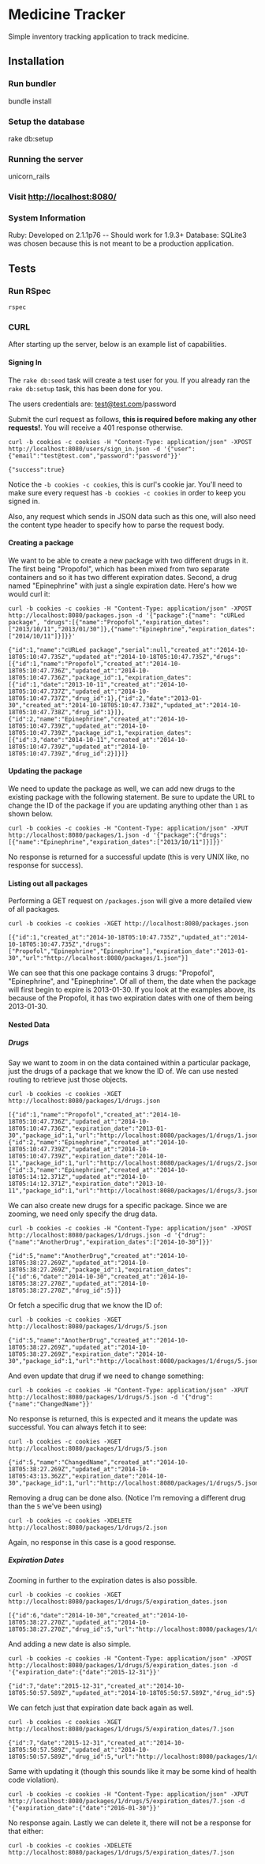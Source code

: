 Medicine Tracker
================

Simple inventory tracking application to track medicine.

## Installation

### Run bundler

   bundle install

### Setup the database

   rake db:setup

### Running the server

   unicorn_rails

### Visit [http://localhost:8080/](http://localhost:8080)

### System Information

Ruby: Developed on 2.1.1p76 -- Should work for 1.9.3+
Database: SQLite3 was chosen because this is not meant to be a production application.

## Tests

### Run RSpec

    rspec

### CURL

After starting up the server, below is an example list of capabilities.

#### Signing In

The `rake db:seed` task will create a test user for you. If you already ran the `rake db:setup` task, this has been done for you.

The users credentials are: test@test.com/password

Submit the curl request as follows, **this is required before making any other requests!**. You will receive a 401 response otherwise.

    curl -b cookies -c cookies -H "Content-Type: application/json" -XPOST http://localhost:8080/users/sign_in.json -d '{"user":{"email":"test@test.com","password":"password"}}'

    {"success":true}

Notice the `-b cookies -c cookies`, this is curl's cookie jar. You'll need to make sure every request has `-b cookies -c cookies` in order to keep you signed in.

Also, any request which sends in JSON data such as this one, will also need the content type header to specify how to parse the request body.

#### Creating a package

We want to be able to create a new package with two different drugs in it. The first being "Propofol", which has been mixed from two separate containers and so it has two different expiration dates. Second, a drug named "Epinephrine" with just a single expiration date. Here's how we would curl it:

    curl -b cookies -c cookies -H "Content-Type: application/json" -XPOST http://localhost:8080/packages.json -d '{"package":{"name": "cURLed package", "drugs":[{"name":"Propofol","expiration_dates":["2013/10/11","2013/01/30"]},{"name":"Epinephrine","expiration_dates":["2014/10/11"]}]}}'

    {"id":1,"name":"cURLed package","serial":null,"created_at":"2014-10-18T05:10:47.735Z","updated_at":"2014-10-18T05:10:47.735Z","drugs":[{"id":1,"name":"Propofol","created_at":"2014-10-18T05:10:47.736Z","updated_at":"2014-10-18T05:10:47.736Z","package_id":1,"expiration_dates":[{"id":1,"date":"2013-10-11","created_at":"2014-10-18T05:10:47.737Z","updated_at":"2014-10-18T05:10:47.737Z","drug_id":1},{"id":2,"date":"2013-01-30","created_at":"2014-10-18T05:10:47.738Z","updated_at":"2014-10-18T05:10:47.738Z","drug_id":1}]},{"id":2,"name":"Epinephrine","created_at":"2014-10-18T05:10:47.739Z","updated_at":"2014-10-18T05:10:47.739Z","package_id":1,"expiration_dates":[{"id":3,"date":"2014-10-11","created_at":"2014-10-18T05:10:47.739Z","updated_at":"2014-10-18T05:10:47.739Z","drug_id":2}]}]}

#### Updating the package

We need to update the package as well, we can add new drugs to the existing package with the following statement. Be sure to update the URL to change the ID of the package if you are updating anything other than `1` as shown below.

    curl -b cookies -c cookies -H "Content-Type: application/json" -XPUT http://localhost:8080/packages/1.json -d '{"package":{"drugs":[{"name":"Epinephrine","expiration_dates":["2013/10/11"]}]}}'

No response is returned for a successful update (this is very UNIX like, no response for success).

#### Listing out all packages

Performing a GET request on `/packages.json` will give a more detailed view of all packages.

    curl -b cookies -c cookies -XGET http://localhost:8080/packages.json

    [{"id":1,"created_at":"2014-10-18T05:10:47.735Z","updated_at":"2014-10-18T05:10:47.735Z","drugs":["Propofol","Epinephrine","Epinephrine"],"expiration_date":"2013-01-30","url":"http://localhost:8080/packages/1.json"}]

We can see that this one package contains 3 drugs: "Propofol", "Epinephrine", and "Epinephrine". Of all of them, the date when the package will first begin to expire is 2013-01-30. If you look at the examples above, its because of the Propofol, it has two expiration dates with one of them being 2013-01-30.

#### Nested Data

##### Drugs

Say we want to zoom in on the data contained within a particular package, just the drugs of a package that we know the ID of. We can use nested routing to retrieve just those objects.

    curl -b cookies -c cookies -XGET http://localhost:8080/packages/1/drugs.json

    [{"id":1,"name":"Propofol","created_at":"2014-10-18T05:10:47.736Z","updated_at":"2014-10-18T05:10:47.736Z","expiration_date":"2013-01-30","package_id":1,"url":"http://localhost:8080/packages/1/drugs/1.json","package_url":"http://localhost:8080/packages/1.json"},{"id":2,"name":"Epinephrine","created_at":"2014-10-18T05:10:47.739Z","updated_at":"2014-10-18T05:10:47.739Z","expiration_date":"2014-10-11","package_id":1,"url":"http://localhost:8080/packages/1/drugs/2.json","package_url":"http://localhost:8080/packages/1.json"},{"id":3,"name":"Epinephrine","created_at":"2014-10-18T05:14:12.371Z","updated_at":"2014-10-18T05:14:12.371Z","expiration_date":"2013-10-11","package_id":1,"url":"http://localhost:8080/packages/1/drugs/3.json","package_url":"http://localhost:8080/packages/1.json"}]

We can also create new drugs for a specific package. Since we are zooming, we need only specify the drug data.

    curl -b cookies -c cookies -H "Content-Type: application/json" -XPOST http://localhost:8080/packages/1/drugs.json -d '{"drug":{"name":"AnotherDrug","expiration_dates":["2014-10-30"]}}'

    {"id":5,"name":"AnotherDrug","created_at":"2014-10-18T05:38:27.269Z","updated_at":"2014-10-18T05:38:27.269Z","package_id":1,"expiration_dates":[{"id":6,"date":"2014-10-30","created_at":"2014-10-18T05:38:27.270Z","updated_at":"2014-10-18T05:38:27.270Z","drug_id":5}]}

Or fetch a specific drug that we know the ID of:

    curl -b cookies -c cookies -XGET http://localhost:8080/packages/1/drugs/5.json

    {"id":5,"name":"AnotherDrug","created_at":"2014-10-18T05:38:27.269Z","updated_at":"2014-10-18T05:38:27.269Z","expiration_date":"2014-10-30","package_id":1,"url":"http://localhost:8080/packages/1/drugs/5.json","package_url":"http://localhost:8080/packages/1.json"}

And even update that drug if we need to change something:

    curl -b cookies -c cookies -H "Content-Type: application/json" -XPUT http://localhost:8080/packages/1/drugs/5.json -d '{"drug":{"name":"ChangedName"}}'

No response is returned, this is expected and it means the update was successful. You can always fetch it to see:

    curl -b cookies -c cookies -XGET http://localhost:8080/packages/1/drugs/5.json

    {"id":5,"name":"ChangedName","created_at":"2014-10-18T05:38:27.269Z","updated_at":"2014-10-18T05:43:13.362Z","expiration_date":"2014-10-30","package_id":1,"url":"http://localhost:8080/packages/1/drugs/5.json","package_url":"http://localhost:8080/packages/1.json"}

Removing a drug can be done also. (Notice I'm removing a different drug than the `5` we've been using)

    curl -b cookies -c cookies -XDELETE http://localhost:8080/packages/1/drugs/2.json

Again, no response in this case is a good response.

##### Expiration Dates

Zooming in further to the expiration dates is also possible.

    curl -b cookies -c cookies -XGET http://localhost:8080/packages/1/drugs/5/expiration_dates.json

    [{"id":6,"date":"2014-10-30","created_at":"2014-10-18T05:38:27.270Z","updated_at":"2014-10-18T05:38:27.270Z","drug_id":5,"url":"http://localhost:8080/packages/1/drugs/5/expiration_dates/6.json","drug_url":"http://localhost:8080/packages/1/drugs/5.json"}]

And adding a new date is also simple.

    curl -b cookies -c cookies -H "Content-Type: application/json" -XPOST http://localhost:8080/packages/1/drugs/5/expiration_dates.json -d '{"expiration_date":{"date":"2015-12-31"}}'

    {"id":7,"date":"2015-12-31","created_at":"2014-10-18T05:50:57.589Z","updated_at":"2014-10-18T05:50:57.589Z","drug_id":5}

We can fetch just that expiration date back again as well.

    curl -b cookies -c cookies -XGET http://localhost:8080/packages/1/drugs/5/expiration_dates/7.json

    {"id":7,"date":"2015-12-31","created_at":"2014-10-18T05:50:57.589Z","updated_at":"2014-10-18T05:50:57.589Z","drug_id":5,"url":"http://localhost:8080/packages/1/drugs/5/expiration_dates/7.json","drug_url":"http://localhost:8080/packages/1/drugs/5.json"}

Same with updating it (though this sounds like it may be some kind of health code violation).

    curl -b cookies -c cookies -H "Content-Type: application/json" -XPUT http://localhost:8080/packages/1/drugs/5/expiration_dates/7.json -d '{"expiration_date":{"date":"2016-01-30"}}'

No response again. Lastly we can delete it, there will not be a response for that either:

    curl -b cookies -c cookies -XDELETE http://localhost:8080/packages/1/drugs/5/expiration_dates/7.json
